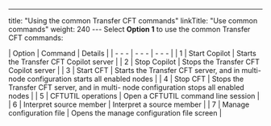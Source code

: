 ---
title: "Using the common Transfer CFT commands"
linkTitle: "Use common commands"
weight: 240
--- Select ****Option 1**** to use the common Transfer CFT commands:

| Option  | Command  | Details  |
| - - - | - - - | - - - |
| 1  | Start Copilot  | Starts the Transfer CFT Copilot server  |
| 2  | Stop Copilot  | Stops the Transfer CFT Copilot server  |
| 3  | Start CFT  | Starts the Transfer CFT server, and in multi- node configuration starts all enabled nodes  |
| 4  | Stop CFT  | Stops the Transfer CFT server, and in multi- node configuration stops all enabled nodes  |
| 5  | CFTUTIL operations  | Open a CFTUTIL command line session  |
| 6  | Interpret source member  | Interpret a source member  |
| 7  | Manage configuration file  | Opens the manage configuration file screen  |

